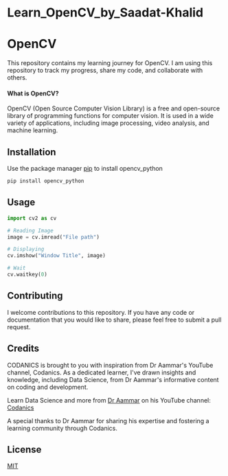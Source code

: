 # Learn_OpenCV_by_Saadat-Khalid

# OpenCV

This repository contains my learning journey for OpenCV. I am using this repository to track my progress, share my code, and collaborate with others.

#### What is OpenCV?

OpenCV (Open Source Computer Vision Library) is a free and open-source library of programming functions for computer vision. It is used in a wide variety of applications, including image processing, video analysis, and machine learning.

## Installation

Use the package manager [pip](https://pip.pypa.io/en/stable/) to install opencv_python

```bash
pip install opencv_python
```

## Usage

```python
import cv2 as cv

# Reading Image
image = cv.imread("File path")

# Displaying
cv.imshow("Window Title", image)

# Wait
cv.waitkey(0)
```

## Contributing

I welcome contributions to this repository. If you have any code or documentation that you would like to share, please feel free to submit a pull request.

## Credits

CODANICS is brought to you with inspiration from Dr Aammar's YouTube channel, Codanics. As a dedicated learner, I've drawn insights and knowledge, including Data Science, from Dr Aammar's informative content on coding and development.

Learn Data Science and more from [Dr Aammar](https://github.com/AammarTufails) on his YouTube channel: [Codanics](https://www.youtube.com/@Codanics)

A special thanks to Dr Aammar for sharing his expertise and fostering a learning community through Codanics.

## License

[MIT](https://choosealicense.com/licenses/mit/)

